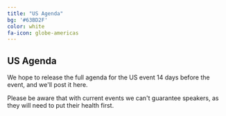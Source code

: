 ```yaml
---
title: "US Agenda"
bg: '#63BD2F'
color: white
fa-icon: globe-americas
---
```


## US Agenda

We hope to release the full agenda for the US event 14 days before the event, and we'll post it here.

Please be aware that with current events we can't guarantee speakers, as they will need to put their health first.

<script type="text/javascript" src="https://sessionize.com/api/v2/2dahf94u/view/GridSmart"></script>

